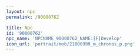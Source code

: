 ```yaml
---
layout: npc
permalink: /90000762

title: Npc
id: '90000762'
npc_name: 'NPCNAME_90000762_NAME:[F]Develop'
icon_url: 'portrait/mob/21000999_m_chronos_p.png'
---
```

